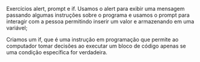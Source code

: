 Exercícios alert, prompt e if.
Usamos o alert para exibir uma mensagem passando algumas instruções sobre o programa e usamos o prompt para interagir com a pessoa permitindo inserir um valor e armazenando em uma variável;

Criamos um if, que é uma instrução em programação que permite ao computador tomar decisões ao executar um bloco de código apenas se uma condição específica for verdadeira.
